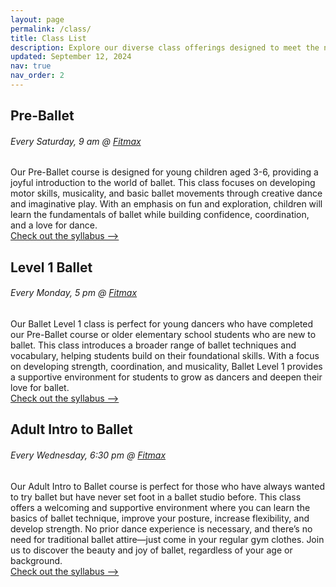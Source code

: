 ```yaml
---
layout: page
permalink: /class/
title: Class List
description: Explore our diverse class offerings designed to meet the needs of dancers of all ages and skill levels.
updated: September 12, 2024
nav: true
nav_order: 2
---
```


## Pre-Ballet
###### Every Saturday, 9 am @ [Fitmax](https://maps.app.goo.gl/JBXejqFpaZuqY8uq5)
Our Pre-Ballet course is designed for young children aged 3-6, providing a joyful introduction to the world of ballet. This class focuses on developing motor skills, musicality, and basic ballet movements through creative dance and imaginative play. With an emphasis on fun and exploration, children will learn the fundamentals of ballet while building confidence, coordination, and a love for dance.  
[Check out the syllabus ⟶](/pre-ballet)

## Level 1 Ballet 
###### Every Monday, 5 pm @ [Fitmax](https://maps.app.goo.gl/JBXejqFpaZuqY8uq5)
Our Ballet Level 1 class is perfect for young dancers who have completed our Pre-Ballet course or older elementary school students who are new to ballet. This class introduces a broader range of ballet techniques and vocabulary, helping students build on their foundational skills. With a focus on developing strength, coordination, and musicality, Ballet Level 1 provides a supportive environment for students to grow as dancers and deepen their love for ballet.  
[Check out the syllabus ⟶](/ballet-1)

## Adult Intro to Ballet
###### Every Wednesday, 6:30 pm @ [Fitmax](https://maps.app.goo.gl/JBXejqFpaZuqY8uq5)
Our Adult Intro to Ballet course is perfect for those who have always wanted to try ballet but have never set foot in a ballet studio before. This class offers a welcoming and supportive environment where you can learn the basics of ballet technique, improve your posture, increase flexibility, and develop strength. No prior dance experience is necessary, and there’s no need for traditional ballet attire—just come in your regular gym clothes. Join us to discover the beauty and joy of ballet, regardless of your age or background.  
[Check out the syllabus ⟶](/adult-ballet)
